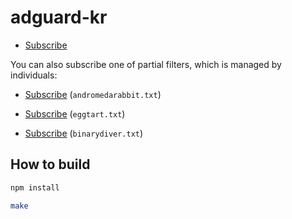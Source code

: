 # adguard-kr

- [Subscribe](https://subscribe.adblockplus.org/?location=https://github.com/unchartedsky/adguard-kr/raw/master/adguard-kr.txt&title=AdguardKR)

You can also subscribe one of partial filters, which is managed by individuals:

- [Subscribe](https://subscribe.adblockplus.org/?location=https://github.com/unchartedsky/adguard-kr/raw/master/filters/andromedarabbit.txt&title=AndromedaRabbit) (`andromedarabbit.txt`)

- [Subscribe](https://subscribe.adblockplus.org/?location=https://github.com/unchartedsky/adguard-kr/raw/master/filters/eggtart.txt&title=EggTart) (`eggtart.txt`)

- [Subscribe](https://subscribe.adblockplus.org/?location=https://github.com/unchartedsky/adguard-kr/raw/master/filters/binarydiver.txt&title=BinaryDiver) (`binarydiver.txt`)

## How to build

``` bash
npm install

make
```